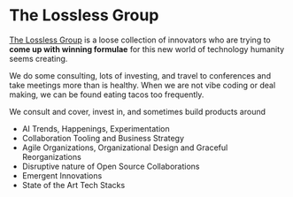 # The Lossless Group

[The Lossless Group]([url](https://www.lossless.group/)) is a loose collection of innovators who are trying to **come up with winning formulae** for this new world of technology humanity seems creating. 

We do some consulting, lots of investing, and travel to conferences and take meetings more than is healthy. When we are not vibe coding or deal making, we can be found eating tacos too frequently. 

We consult and cover, invest in, and sometimes build products around
- AI Trends, Happenings, Experimentation
- Collaboration Tooling and Business Strategy
- Agile Organizations, Organizational Design and Graceful Reorganizations
- Disruptive nature of Open Source Collaborations
- Emergent Innovations
- State of the Art Tech Stacks



<!--

**Here are some ideas to get you started:**

🙋‍♀️ A short introduction - what is your organization all about?
🌈 Contribution guidelines - how can the community get involved?
👩‍💻 Useful resources - where can the community find your docs? Is there anything else the community should know?
🍿 Fun facts - what does your team eat for breakfast?
🧙 Remember, you can do mighty things with the power of [Markdown](https://docs.github.com/github/writing-on-github/getting-started-with-writing-and-formatting-on-github/basic-writing-and-formatting-syntax)
-->
